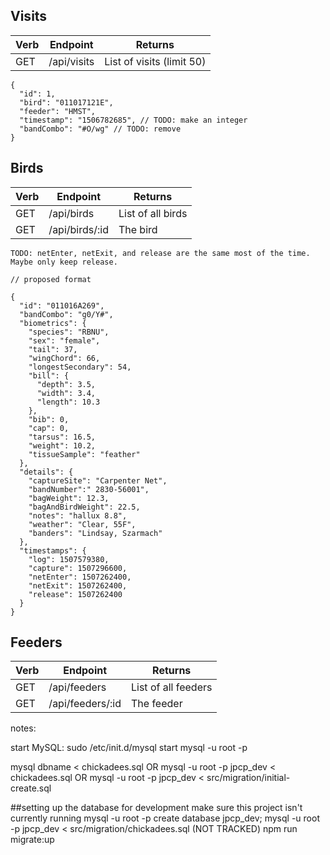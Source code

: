 

## Visits
| Verb | Endpoint | Returns |
|-|-|-|
| GET | /api/visits | List of visits (limit 50) |

```
{
  "id": 1,
  "bird": "011017121E",
  "feeder": "HMST",
  "timestamp": "1506782685", // TODO: make an integer
  "bandCombo": "#O/wg" // TODO: remove
}
```

## Birds
| Verb | Endpoint | Returns |
|-|-|-|
| GET | /api/birds | List of all birds |
| GET | /api/birds/:id | The bird |

```
TODO: netEnter, netExit, and release are the same most of the time. Maybe only keep release.

// proposed format

{
  "id": "011016A269",
  "bandCombo": "g0/Y#",
  "biometrics": {
    "species": "RBNU",
    "sex": "female",
    "tail": 37,
    "wingChord": 66,
    "longestSecondary": 54,
    "bill": {
      "depth": 3.5,
      "width": 3.4,
      "length": 10.3
    },
    "bib": 0,
    "cap": 0,
    "tarsus": 16.5,
    "weight": 10.2,
    "tissueSample": "feather"
  },
  "details": {
    "captureSite": "Carpenter Net",
    "bandNumber":" 2830-56001",
    "bagWeight": 12.3,
    "bagAndBirdWeight": 22.5,
    "notes": "hallux 8.8",
    "weather": "Clear, 55F",
    "banders": "Lindsay, Szarmach"
  },
  "timestamps": {
    "log": 1507579380,
    "capture": 1507296600, 
    "netEnter": 1507262400,
    "netExit": 1507262400,
    "release": 1507262400
  }
}
```

## Feeders
| Verb | Endpoint | Returns |
|-|-|-|
| GET | /api/feeders | List of all feeders |
| GET | /api/feeders/:id | The feeder |   

notes:

start MySQL:
sudo /etc/init.d/mysql start
mysql -u root -p

mysql dbname < chickadees.sql
OR
mysql -u root -p jpcp_dev < chickadees.sql
OR
mysql -u root -p jpcp_dev < src/migration/initial-create.sql



##setting up the database for development
make sure this project isn't currently running
mysql -u root -p
create database jpcp_dev;
mysql -u root -p jpcp_dev < src/migration/chickadees.sql (NOT TRACKED)
npm run migrate:up
